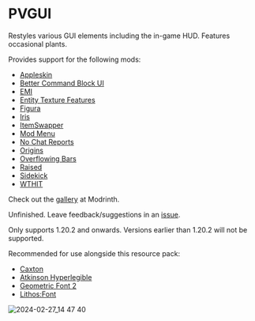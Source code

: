 # PVGUI

Restyles various GUI elements including the in-game HUD. Features occasional plants.

Provides support for the following mods:
- [Appleskin](https://modrinth.com/mod/appleskin)
- [Better Command Block UI](https://modrinth.com/mod/bettercommandblockui)
- [EMI](https://modrinth.com/mod/emi)
- [Entity Texture Features](https://modrinth.com/mod/entitytexturefeatures)
- [Figura](https://modrinth.com/mod/figura)
- [Iris](https://modrinth.com/mod/iris)
- [ItemSwapper](https://modrinth.com/plugin/itemswapper)
- [Mod Menu](https://modrinth.com/mod/modmenu)
- [No Chat Reports](https://modrinth.com/mod/no-chat-reports)
- [Origins](https://modrinth.com/mod/origins)
- [Overflowing Bars](https://modrinth.com/mod/overflowing-bars)
- [Raised](https://modrinth.com/mod/raised)
- [Sidekick](https://modrinth.com/plugin/sidekick)
- [WTHIT](https://modrinth.com/mod/wthit)

Check out the [gallery](https://modrinth.com/resourcepack/pvgui/gallery) at Modrinth.

Unfinished. Leave feedback/suggestions in an [issue](https://github.com/PencilVoid/PVGUI/issues).

Only supports 1.20.2 and onwards. Versions earlier than 1.20.2 will not be supported.

Recommended for use alongside this resource pack:
- [Caxton](https://modrinth.com/mod/caxton)
- [Atkinson Hyperlegible](https://modrinth.com/resourcepack/atkinson-hyperlegible)
- [Geometric Font 2](https://modrinth.com/resourcepack/geometric-font-2)
- [Lithos:Font](https://modrinth.com/resourcepack/lithosfont)

![2024-02-27_14 47 40](https://github.com/PencilVoid/PVGUI/assets/83508866/2437ec9b-1550-436f-a35e-42d1ea0b296b)
